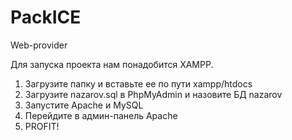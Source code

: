 # PackICE
Web-provider

Для запуска проекта нам понадобится XAMPP.
1. Загрузите папку и вставьте ее по пути xampp/htdocs
2. Загрузите nazarov.sql в PhpMyAdmin и назовите БД nazarov
3. Запустите Apache и MySQL
4. Перейдите в админ-панель Apache
5. PROFIT!
